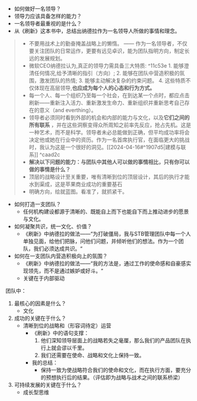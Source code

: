 - 如何做好一名领导？
- 领导力应该具备怎样的能力？
- 一名领导者最重视的是什么？
- 从《刷新》这本书中，总结出纳德拉作为一名领导人所做的事情和理念。

>  - 不要用战术上的勤奋掩盖战略上的懒惰。
		—— 作为一名领导者，不仅要关注团队的日常运作，更要有远见卓识，能为团队指明方向，制定长远的发展规划。
>- 微软CEO纳德拉认为,真正的领导力需具备三大特质: ^11c53e
	1. 能够澄清任何情况,给予清晰的指引（方向）;
	2. 能够在团队中营造积极的氛围，激发团队的热情;
	3. 能够主动解决复杂的约束问题。
	4. 这些特质不仅体现在高层领导,**也应成为每个人的心态和行为方式。** 
>- 每一个人、每一个组织乃至每一个社会，在到达某一个点时，都应点击刷新——重新注入活力、重新激发生命力、重新组织并重新思考自己存在的意义（and everthing）。
>- 领导者必须同时看到外部的机会和内部的能力与文化，以及**它们之间的所有联系** ，并在这些洞察变得众所周知之前率先反应，抢占先机。这是一种艺术，而不是科学。领导者未必总能做到正确，但平均成功率将会决定他或她在行业中的资历。作为一名首席执行官，在面临更大的挑战时，我认为这是一个很好的洞见。[[2024-04-16#^1907d5|建模与联系]] ^caad2c
>- **解决以下问题的能力：与团队中其他人可以做的事情相比，只有你可以做的事情是什么？** 
>- 顶层的战略设计至关重要，唯有清晰到位的顶层设计，其后的执行才能水到渠成，这是苹果商业成功的重要基石
>- 明确方向，绘就蓝图。看准了，就抓紧干。


- 如何打造一支团队？
	- 任何机构建设都源于清晰的、既能自上而下也能自下而上推动进步的愿景与文化。
- 如何凝聚共识，统一文化、价值？
	- 《刷新》中纳德拉的做法——“为打破僵局，我与STB管理团队中每一个人单独见面，给他们把脉，问他们问题，并倾听他们的想法。作为一个团队，我们必须达成共识。“
- 如何在一支团队内营造积极向上的氛围？
	- 《刷新》中纳德拉的做法——“我的方法是，通过工作的使命感和自豪感实现领先，而不是通过嫉妒或好斗。“
	- 关键在于内部驱动

团队中：
1. 最核心的因素是什么？
	- 文化
2. 成功的关键在于什么？
	- 清晰到位的战略和（形容词待定）运营
		- 《刷新》中的语句支撑：
			1. 他们深知领导层面上的战略若失之毫厘，那么我们的产品团队在执行上就会谬以千里。
			2. 我们还需要在使命、战略和文化上保持一致。
		- 我的总结：
			- 保持一致为使战略符合我们的使命和文化，而在执行方面，要充分的预想执行后的结果。（评估即为战略与战术之间的联系桥梁）
1. 可持续发展的关键在于什么？
	- 成长型思维